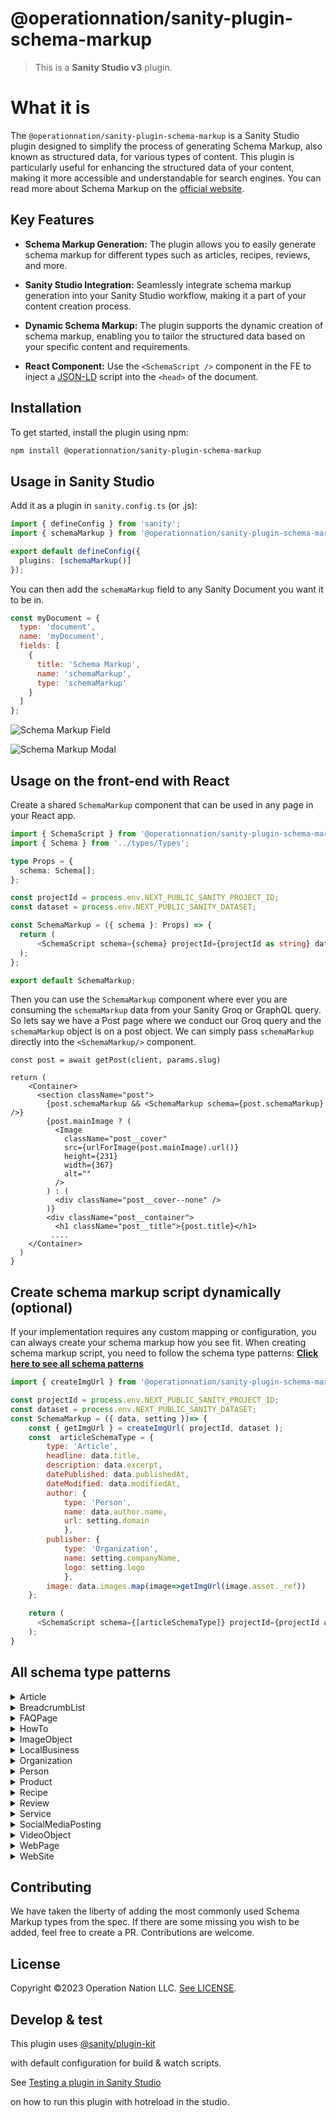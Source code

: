 # @operationnation/sanity-plugin-schema-markup

> This is a **Sanity Studio v3** plugin.

# What it is

The `@operationnation/sanity-plugin-schema-markup` is a Sanity Studio plugin designed to simplify the process of generating Schema Markup, also known as structured data, for various types of content. This plugin is particularly useful for enhancing the structured data of your content, making it more accessible and understandable for search engines. You can read more about Schema Markup on the [official website](https://schema.org/).

## Key Features

- **Schema Markup Generation:** The plugin allows you to easily generate schema markup for different types such as articles, recipes, reviews, and more.

- **Sanity Studio Integration:** Seamlessly integrate schema markup generation into your Sanity Studio workflow, making it a part of your content creation process.

- **Dynamic Schema Markup:** The plugin supports the dynamic creation of schema markup, enabling you to tailor the structured data based on your specific content and requirements.

- **React Component:** Use the `<SchemaScript />` component in the FE to inject a [JSON-LD](https://json-ld.org/) script into the `<head>` of the document.

## Installation

To get started, install the plugin using npm:

```sh
npm install @operationnation/sanity-plugin-schema-markup
```

## Usage in Sanity Studio

Add it as a plugin in `sanity.config.ts` (or .js):

```ts
import { defineConfig } from 'sanity';
import { schemaMarkup } from '@operationnation/sanity-plugin-schema-markup';

export default defineConfig({
  plugins: [schemaMarkup()]
});
```

You can then add the `schemaMarkup` field to any Sanity Document you want it to be in.

```javascript
const myDocument = {
  type: 'document',
  name: 'myDocument',
  fields: [
    {
      title: 'Schema Markup',
      name: 'schemaMarkup',
      type: 'schemaMarkup'
    }
  ]
};
```

![Schema Markup Field](./src/images/add_schema_markup_button.png)

![Schema Markup Modal](./src/images/schema_markup_modal.png)

## Usage on the front-end with React

Create a shared `SchemaMarkup` component that can be used in any page in your React app.

```typescript
import { SchemaScript } from '@operationnation/sanity-plugin-schema-markup';
import { Schema } from '../types/Types';

type Props = {
  schema: Schema[];
};

const projectId = process.env.NEXT_PUBLIC_SANITY_PROJECT_ID;
const dataset = process.env.NEXT_PUBLIC_SANITY_DATASET;

const SchemaMarkup = ({ schema }: Props) => {
  return (
	  <SchemaScript schema={schema} projectId={projectId as string} dataset={dataset as string} />
  );
};

export default SchemaMarkup;
```

Then you can use the `SchemaMarkup` component where ever you are consuming the `schemaMarkup` data from your Sanity Groq or GraphQL query. So lets say we have a Post page where we conduct our Groq query and the `schemaMarkup` object is on a post object. We can simply pass `schemaMarkup` directly into the `<SchemaMarkup/>` component.

```
const post = await getPost(client, params.slug)

return (
    <Container>
      <section className="post">
        {post.schemaMarkup && <SchemaMarkup schema={post.schemaMarkup}  />}
        {post.mainImage ? (
          <Image
            className="post__cover"
            src={urlForImage(post.mainImage).url()}
            height={231}
            width={367}
            alt=""
          />
        ) : (
          <div className="post__cover--none" />
        )}
        <div className="post__container">
          <h1 className="post__title">{post.title}</h1>
         ....
    </Container>
  )
}
```

## Create schema markup script dynamically (optional)

If your implementation requires any custom mapping or configuration, you can always create your schema markup how you see fit.
When creating schema markup script, you need to follow the schema type patterns:
[**Click here to see all schema patterns**](#all-schema-type-patterns)

```javascript
import { createImgUrl } from '@operationnation/sanity-plugin-schema-markup';

const projectId = process.env.NEXT_PUBLIC_SANITY_PROJECT_ID;
const dataset = process.env.NEXT_PUBLIC_SANITY_DATASET;
const SchemaMarkup = ({ data, setting })=> {
	const { getImgUrl } = createImgUrl( projectId, dataset );
	const  articleSchemaType = {
		type: 'Article',
		headline: data.title,
		description: data.excerpt,
		datePublished: data.publishedAt,
		dateModified: data.modifiedAt,
		author: {
			type: 'Person',
			name: data.author.name,
			url: setting.domain
			},
		publisher: {
			type: 'Organization',
			name: setting.companyName,
			logo: setting.logo
			},
		image: data.images.map(image=>getImgUrl(image.asset._ref))
	};

	return (
	  <SchemaScript schema={[articleSchemaType]} projectId={projectId as string} dataset={dataset as string}  />
	);
}
```

## All schema type patterns

<details>

<summary>Article</summary>

### Article Schema Markup Type

```javascript
const article = {
  type: 'string',
  id: 'string',
  publisher: {
    name: 'string',
    logo: 'string',
    type: 'string',
    id: 'string'
  },
  headline: 'string',
  datePublished: 'string',
  image: ['string', 'string'],
  author: {
    name: 'string',
    url: 'string',
    type: 'string',
    id: 'string'
  },
  description: 'string',
  dateModified: 'string'
};
```

</details>

<details>

<summary>BreadcrumbList</summary>

### BreadcrumbList Schema Markup Type

```javascript
const breadcrumb = {
  type: 'BreadcrumbList',
  id: 'string',
  itemListElement: [
    {
      type: 'ListItem',
      id: 'string',
      position: 1,
      name: 'string',
      item: 'url'
    },
    {
      type: 'ListItem',
      id: 'string',
      position: 2,
      name: 'string',
      item: 'url'
    }
  ]
};
```

</details>

<details>

<summary>FAQPage</summary>

### FAQPage Schema Markup Type

```javascript
const faqPage = {
  type: 'FAQPage',
  id: 'string',
  mainEntity: [
    {
      type: 'Question',
      name: 'string',
      acceptedAnswer: {
        type: 'Answer',
        text: 'string'
      }
    },
    {
      type: 'Question',
      name: 'string',
      acceptedAnswer: {
        type: 'Answer',
        text: 'string'
      }
    }
  ]
};
```

</details>

<details>

<summary>HowTo</summary>

### HowTo Schema Markup Type

```javascript
const howTo = {
  type: 'HowTo',
  id: 'string',
  name: 'string',
  description: 'string',
  image: 'url',
  totalTime: 'string',
  estimatedCost: {
    type: 'MonetaryAmount',
    currency: 'string',
    value: 'string'
  },
  supply: [
    {
      type: 'HowToSupply',
      name: 'string'
    }
  ],
  tool: [
    {
      type: 'HowToTool',
      name: 'string'
    }
  ],
  step: [
    {
      type: 'HowToStep',
      text: 'string',
      image: 'url',
      name: 'string',
      url: 'url'
    }
  ]
};
```

</details>

<details>

<summary>ImageObject</summary>

### ImageObject Schema Markup Type

```javascript
const imageObject = {
  type: 'ImageObject',
  id: 'string',
  author: 'string',
  contentLocation: 'string',
  contentUrl: 'url',
  datePublished: 'date',
  description: 'string',
  name: 'string',
  caption: 'string'
};
```

</details>

<details>

<summary>LocalBusiness</summary>

### LocalBusiness Schema Markup Type

```javascript
const localBusiness = {
  type: 'string',
  id: 'string',
  name: 'string',
  logo: 'string',
  image: 'string',
  url: 'string',
  telephone: 'string',
  priceRange: 'string',
  address: {
    type: 'PostalAddress',
    streetAddress: 'string',
    addressLocality: 'string',
    addressRegion: 'string',
    postalCode: 'string',
    addressCountry: 'string'
  },
  geo: {
    type: 'GeoCoordinates',
    latitude: 0.0,
    longitude: 0.0
  },
  hasMap: 'string',
  openingHoursSpecification: [
    {
      type: 'OpeningHoursSpecification',
      dayOfWeek: ['string', 'string'],
      opens: 'string',
      closes: 'string'
    }
  ],
  sameAs: ['string', 'string']
};
```

</details>

<details>

<summary>Organization</summary>

### Organization Schema Markup Type

```javascript
const organization = {
  type: 'string',
  id: 'string',
  name: 'string',
  alternateName: 'string',
  url: 'string',
  logo: 'string',
  contactPoint: [
    {
      type: 'string',
      id: 'string',
      telephone: 'string',
      contactType: 'string',
      contactOption: ['string', 'string'],
      areaServed: ['string', 'string'],
      availableLanguage: ['string', 'string']
    }
  ],
  sameAs: ['string', 'string']
};
```

</details>

<details>

<summary>Person</summary>

### Person Schema Markup Type

```javascript
const person = {
  type: 'string',
  id: 'string',
  name: 'string',
  url: 'string',
  image: 'string',
  jobTitle: 'string',
  description: 'string',
  email: 'string',
  telephone: 'string',
  birthDate: 'string',
  gender: 'string',
  spouse: 'string',
  parent: 'string',
  worksFor: {
    type: 'Organization',
    name: 'string'
  },
  address: {
    type: 'PostalAddress',
    streetAddress: 'string',
    addressLocality: 'string',
    addressRegion: 'string',
    postalCode: 'string',
    addressCountry: 'string'
  },
  sameAs: ['string', 'string']
};
```

</details>

<details>

<summary>Product</summary>

### Product Schema Markup Type

```javascript
const product = {
  type: 'Product',
  id: 'string',
  name: 'string',
  image: 'string',
  description: 'string',
  brand: {
    type: 'Brand',
    name: 'string'
  },
  sku: 'string',
  gtin8: 'string',
  gtin13: 'string',
  gtin14: 'string',
  mpn: 'string',
  offers: {
    type: 'Offer',
    url: 'string',
    priceCurrency: 'string',
    price: 'string',
    priceValidUntil: 'date',
    availability: 'url',
    itemCondition: 'url'
  },
  aggregateRating: {
    type: 'AggregateRating',
    ratingValue: 'string',
    bestRating: 'string',
    worstRating: 'string',
    ratingCount: 'string',
    reviewCount: 'string'
  },
  review: [
    {
      type: 'Review',
      name: 'string',
      reviewBody: 'string',
      reviewRating: {
        type: 'Rating',
        ratingValue: 'string',
        bestRating: 'string',
        worstRating: 'string'
      },
      datePublished: 'date',
      author: { type: 'Person', name: 'string' },
      publisher: { type: 'Organization', name: 'string' }
    }
  ]
};
```

</details>

<details>

<summary>Recipe</summary>

### Recipe Schema Markup Type

```javascript
const recipe = {
  type: 'Recipe',
  id: 'string',
  name: 'string',
  image: ['url', 'url'],
  description: 'string',
  keywords: 'string',
  author: {
    type: 'Person',
    name: 'string'
  },
  datePublished: '2023-11-08',
  prepTime: 'string',
  cookTime: 'string',
  totalTime: 'string',
  recipeCategory: 'string',
  recipeCuisine: 'string',
  recipeYield: 'string',
  nutrition: {
    type: 'NutritionInformation',
    servingSize: 'string',
    calories: 'string',
    fatContent: 'string'
  },
  recipeIngredient: ['string', 'string'],
  recipeInstructions: [
    {
      type: 'HowToStep',
      name: 'string',
      text: 'string',
      url: 'url',
      image: 'url'
    }
  ],
  aggregateRating: {
    type: 'AggregateRating',
    ratingValue: 'string',
    bestRating: 'string',
    worstRating: 'string',
    ratingCount: 'string',
    reviewCount: 'string'
  },
  review: [
    {
      type: 'Review',
      name: 'string',
      reviewBody: 'string',
      reviewRating: {
        type: 'Rating',
        ratingValue: 'string',
        bestRating: 'string',
        worstRating: 'string'
      },
      datePublished: 'date',
      author: { type: 'Person', name: 'string' },
      publisher: { type: 'Organization', name: 'string' }
    }
  ],
  video: {
    type: 'VideoObject',
    name: 'string',
    description: 'string',
    thumbnailUrl: ['url', 'url'],
    uploadDate: 'date',
    contentUrl: 'url',
    embedUrl: 'url'
  }
};
```

</details>

<details>

<summary>Review</summary>

### Review Schema Markup Type

```javascript
const review = {
  type: 'Review',
  id: 'string',
  author: {
    type: 'string',
    name: 'string'
  },
  itemReviewed: {
    type: 'string',
    name: 'string'
  },
  reviewRating: {
    type: 'Rating',
    ratingValue: '5'
  },
  name: 'string',
  reviewBody: 'string',
  publisher: {
    type: 'Organization',
    name: 'string'
  }
};
```

</details>

<details>

<summary>Service</summary>

### Service Schema Markup Type

```javascript
const service = {
  type: 'Service',
  id: 'string',
  serviceType: 'string',
  provider: {
    type: 'string',
    name: 'string'
  },
  areaServed: {
    type: 'State',
    name: 'string'
  },
  hasOfferCatalog: {
    type: 'OfferCatalog',
    name: 'string',
    itemListElement: [
      {
        type: 'OfferCatalog',
        name: 'string',
        itemListElement: [
          {
            type: 'Offer',
            itemOffered: {
              type: 'Service',
              name: 'string'
            }
          },
          {
            type: 'Offer',
            itemOffered: {
              type: 'Service',
              name: 'string'
            }
          }
        ]
      }
    ]
  }
};
```

</details>

<details>

<summary>SocialMediaPosting</summary>

### SocialMediaPosting Schema Markup Type

```javascript
const socialMediaPosting = {
  type: 'string',
  id: 'string',
  potentialAction: 'string',
  url: 'string',
  publisher: { name: 'string', logo: 'string', type: 'string', id: 'string' },
  headline: 'string',
  datePublished: 'string',
  image: 'string',
  author: {
    name: 'string',
    url: 'string',
    type: 'string',
    id: 'string'
  },
  description: 'string',
  dateModified: 'string',
  sharedContent: [
    {
      type: 'string',
      headline: 'string',
      url: 'string',
      author: {
        type: 'string',
        name: 'string'
      }
    }
  ]
};
```

</details>

<details>

<summary>VideoObject</summary>

### VideoObject Schema Markup Type

```javascript
const videoObject = {
  type: 'VideoObject',
  id: 'string',
  name: 'string',
  description: 'string',
  thumbnailUrl: ['url', 'url'],
  uploadDate: 'date',
  duration: 'string',
  contentUrl: 'url',
  embedUrl: 'url',
  potentialAction: {
    type: 'SeekToAction',
    target: 'string={seek_to_second_number}',
    'startOffset-input': 'required name=seek_to_second_number'
  },
  publisher: {
    type: 'string',
    name: 'string',
    logo: 'url'
  }
};
```

</details>

<details>

<summary>WebPage</summary>

### WebPage Schema Markup Type

```javascript
const webPage = {
  type: 'string',
  id: 'string',
  name: 'string',
  description: 'string',
  image: 'string',
  breadcrumb: 'string',
  publisher: {
    type: 'string',
    name: 'string'
  },
  license: 'url'
};
```

</details>

<details>

<summary>WebSite</summary>

### WebSite Schema Markup Type

```javascript
const website = {
  type: 'WebSite',
  id: 'string',
  name: 'string',
  url: 'string',
  potentialAction: {
    type: 'SearchAction',
    target: '{search_term_string}',
    'query-input': 'required name=search_term_string'
  }
};
```

</details>

## Contributing

We have taken the liberty of adding the most commonly used Schema Markup types from the spec. If there are some missing you wish to be added, feel free to create a PR. Contributions are welcome.

## License

Copyright ©2023 Operation Nation LLC. [See LICENSE](https://github.com/Operation-Nation/sanity-plugin-schema-markup/blob/main/LICENSE).

## Develop & test

This plugin uses [@sanity/plugin-kit](https://github.com/sanity-io/plugin-kit)

with default configuration for build & watch scripts.

See [Testing a plugin in Sanity Studio](https://github.com/sanity-io/plugin-kit#testing-a-plugin-in-sanity-studio)

on how to run this plugin with hotreload in the studio.
